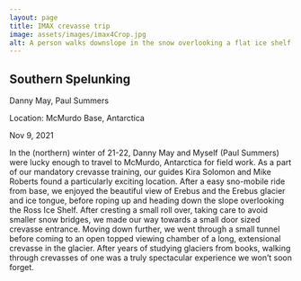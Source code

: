 ```yaml
---
layout: page
title: IMAX crevasse trip
image: assets/images/imax4Crop.jpg
alt: A person walks downslope in the snow overlooking a flat ice shelf
---
```


## Southern Spelunking 

Danny May, Paul Summers

Location: McMurdo Base, Antarctica

Nov 9, 2021
	
In the (northern) winter of 21-22, Danny May and Myself (Paul Summers) were lucky enough to travel to McMurdo, Antarctica for field work. As a part of our mandatory crevasse training, our guides Kira Solomon and Mike Roberts found a particularly exciting location. After a easy sno-mobile ride from base, we enjoyed the beautiful view of Erebus and the Erebus glacier and ice tongue, before roping up and heading down the slope overlooking the Ross Ice Shelf. 
After cresting a small roll over, taking care to avoid smaller snow bridges, we made our way towards a small door sized crevasse entrance. Moving down further, we went through a small tunnel before coming to an open topped viewing chamber of a long, extensional crevasse in the glacier. After years of studying glaciers from books, walking through crevasses of one was a truly spectacular experience we won’t soon forget.

